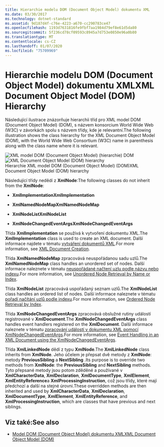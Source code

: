 ```yaml
---
title: Hierarchie modelu DOM (Document Object Model) dokumentu XML
ms.date: 03/30/2017
ms.technology: dotnet-standard
ms.assetid: 9d187d4f-c76e-4223-a670-cc290783ce47
ms.openlocfilehash: 1193d7631816fe9fbf7aa1984d79ef8e61d5da80
ms.sourcegitcommit: 5f236cd78cf09593c8945a7d753e0850e96a0b80
ms.translationtype: MT
ms.contentlocale: cs-CZ
ms.lasthandoff: 01/07/2020
ms.locfileid: "75709969"
---
```

# <a name="xml-document-object-model-dom-hierarchy"></a><span data-ttu-id="f06c0-102">Hierarchie modelu DOM (Document Object Model) dokumentu XML</span><span class="sxs-lookup"><span data-stu-id="f06c0-102">XML Document Object Model (DOM) Hierarchy</span></span>
<span data-ttu-id="f06c0-103">Následující ilustrace znázorňuje hierarchii tříd pro XML model DOM (Document Object Model) (DOM), s názvem konsorcium World Wide Web (W3C) v závorkách spolu s názvem třídy, kde je relevantní.</span><span class="sxs-lookup"><span data-stu-id="f06c0-103">The following illustration shows the class hierarchy for the XML Document Object Model (DOM), with the World Wide Web Consortium (W3C) name in parenthesis along with the class name where it is relevant.</span></span>  
  
 <span data-ttu-id="f06c0-104">![XML model DOM (Document Object Model) &#40;hierarchie&#41; DOM](../../../../docs/standard/data/xml/media/dom-class-hierarchy.gif "Dom_class_hierarchy")</span><span class="sxs-lookup"><span data-stu-id="f06c0-104">![XML Document Object Model &#40;DOM&#41; hierarchy](../../../../docs/standard/data/xml/media/dom-class-hierarchy.gif "Dom_class_hierarchy")</span></span>  
<span data-ttu-id="f06c0-105">Hierarchie XML model DOM (Document Object Model) (DOM)</span><span class="sxs-lookup"><span data-stu-id="f06c0-105">XML Document Object Model (DOM) hierarchy</span></span>  
  
 <span data-ttu-id="f06c0-106">Následující třídy nedědí z **XmlNode**:</span><span class="sxs-lookup"><span data-stu-id="f06c0-106">The following classes do not inherit from the **XmlNode**:</span></span>  
  
- <span data-ttu-id="f06c0-107">**XmlImplementation**</span><span class="sxs-lookup"><span data-stu-id="f06c0-107">**XmlImplementation**</span></span>  
  
- <span data-ttu-id="f06c0-108">**XmlNamedNodeMap**</span><span class="sxs-lookup"><span data-stu-id="f06c0-108">**XmlNamedNodeMap**</span></span>  
  
- <span data-ttu-id="f06c0-109">**XmlNodeList**</span><span class="sxs-lookup"><span data-stu-id="f06c0-109">**XmlNodeList**</span></span>  
  
- <span data-ttu-id="f06c0-110">**XmlNodeChangedEventArgs**</span><span class="sxs-lookup"><span data-stu-id="f06c0-110">**XmlNodeChangedEventArgs**</span></span>  
  
 <span data-ttu-id="f06c0-111">Třída **XmlImplementation** se používá k vytvoření dokumentu XML.</span><span class="sxs-lookup"><span data-stu-id="f06c0-111">The **XmlImplementation** class is used to create an XML document.</span></span> <span data-ttu-id="f06c0-112">Další informace najdete v tématu [vytváření dokumentů XML](../../../../docs/standard/data/xml/xml-document-creation.md).</span><span class="sxs-lookup"><span data-stu-id="f06c0-112">For more information, see [XML Document Creation](../../../../docs/standard/data/xml/xml-document-creation.md).</span></span>  
  
 <span data-ttu-id="f06c0-113">Třída **XmlNamedNodeMap** zpracovává neuspořádanou sadu uzlů.</span><span class="sxs-lookup"><span data-stu-id="f06c0-113">The **XmlNamedNodeMap** class handles an unordered set of nodes.</span></span> <span data-ttu-id="f06c0-114">Další informace naleznete v tématu [neuspořádané načtení uzlu podle názvu nebo indexu](../../../../docs/standard/data/xml/unordered-node-retrieval-by-name-or-index.md).</span><span class="sxs-lookup"><span data-stu-id="f06c0-114">For more information, see [Unordered Node Retrieval by Name or Index](../../../../docs/standard/data/xml/unordered-node-retrieval-by-name-or-index.md).</span></span>  
  
 <span data-ttu-id="f06c0-115">Třída **XmlNodeList** zpracovává uspořádaný seznam uzlů.</span><span class="sxs-lookup"><span data-stu-id="f06c0-115">The **XmlNodeList** class handles an ordered list of nodes.</span></span> <span data-ttu-id="f06c0-116">Další informace naleznete v tématu [pořadí načítání uzlů podle indexu](../../../../docs/standard/data/xml/ordered-node-retrieval-by-index.md).</span><span class="sxs-lookup"><span data-stu-id="f06c0-116">For more information, see [Ordered Node Retrieval by Index](../../../../docs/standard/data/xml/ordered-node-retrieval-by-index.md).</span></span>  
  
 <span data-ttu-id="f06c0-117">Třída **XmlNodeChangedEventArgs** zpracovává obslužné rutiny událostí registrované v **XmlDocument**.</span><span class="sxs-lookup"><span data-stu-id="f06c0-117">The **XmlNodeChangedEventArgs** class handles event handlers registered on the **XmlDocument**.</span></span> <span data-ttu-id="f06c0-118">Další informace naleznete v tématu [zpracování událostí v dokumentu XML pomocí XmlNodeChangedEventArgs](../../../../docs/standard/data/xml/event-handling-in-an-xml-document-using-the-xmlnodechangedeventargs.md).</span><span class="sxs-lookup"><span data-stu-id="f06c0-118">For more information, see [Event Handling in an XML Document using the XmlNodeChangedEventArgs](../../../../docs/standard/data/xml/event-handling-in-an-xml-document-using-the-xmlnodechangedeventargs.md).</span></span>  
  
 <span data-ttu-id="f06c0-119">Třída **XmlLinkedNode** dědí z typu **XmlNode**.</span><span class="sxs-lookup"><span data-stu-id="f06c0-119">The **XmlLinkedNode** class inherits from **XmlNode**.</span></span> <span data-ttu-id="f06c0-120">Jeho účelem je přepsat dvě metody z **XmlNode**: metody **PreviousSibling** a **NextSibling** .</span><span class="sxs-lookup"><span data-stu-id="f06c0-120">Its purpose is to override two methods from **XmlNode**: the **PreviousSibling** and **NextSibling** methods.</span></span> <span data-ttu-id="f06c0-121">Tyto přepsané metody jsou potom zděděné a používané v **XmlCharacterData**, **XmlDeclaration**, **XmlDocumentType**, **XmlElement**, **XmlEntityReference**a **XmlProcessingInstruction**, což jsou třídy, které mají předchozí a další na stejné úrovni.</span><span class="sxs-lookup"><span data-stu-id="f06c0-121">These overridden methods are then inherited and used by **XmlCharacterData**, **XmlDeclaration**, **XmlDocumentType**, **XmlElement**, **XmlEntityReference**, and **XmlProcessingInstruction**, which are classes that have previous and next siblings.</span></span>  
  
## <a name="see-also"></a><span data-ttu-id="f06c0-122">Viz také:</span><span class="sxs-lookup"><span data-stu-id="f06c0-122">See also</span></span>

- [<span data-ttu-id="f06c0-123">Model DOM (Document Object Model) dokumentu XML</span><span class="sxs-lookup"><span data-stu-id="f06c0-123">XML Document Object Model (DOM)</span></span>](../../../../docs/standard/data/xml/xml-document-object-model-dom.md)
